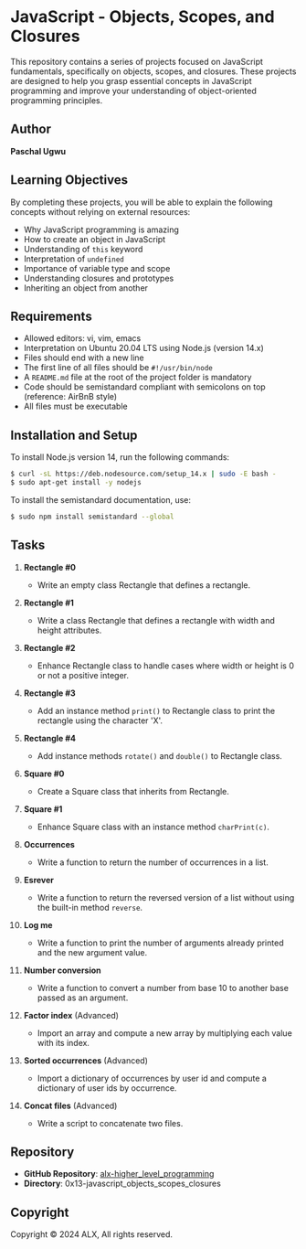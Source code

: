 # JavaScript - Objects, Scopes, and Closures

This repository contains a series of projects focused on JavaScript fundamentals, specifically on objects, scopes, and closures. These projects are designed to help you grasp essential concepts in JavaScript programming and improve your understanding of object-oriented programming principles.

## Author

**Paschal Ugwu**

## Learning Objectives

By completing these projects, you will be able to explain the following concepts without relying on external resources:

- Why JavaScript programming is amazing
- How to create an object in JavaScript
- Understanding of `this` keyword
- Interpretation of `undefined`
- Importance of variable type and scope
- Understanding closures and prototypes
- Inheriting an object from another

## Requirements

- Allowed editors: vi, vim, emacs
- Interpretation on Ubuntu 20.04 LTS using Node.js (version 14.x)
- Files should end with a new line
- The first line of all files should be `#!/usr/bin/node`
- A `README.md` file at the root of the project folder is mandatory
- Code should be semistandard compliant with semicolons on top (reference: AirBnB style)
- All files must be executable

## Installation and Setup

To install Node.js version 14, run the following commands:

```bash
$ curl -sL https://deb.nodesource.com/setup_14.x | sudo -E bash -
$ sudo apt-get install -y nodejs
```

To install the semistandard documentation, use:

```bash
$ sudo npm install semistandard --global
```

## Tasks

1. **Rectangle #0**
    - Write an empty class Rectangle that defines a rectangle.

2. **Rectangle #1**
    - Write a class Rectangle that defines a rectangle with width and height attributes.

3. **Rectangle #2**
    - Enhance Rectangle class to handle cases where width or height is 0 or not a positive integer.

4. **Rectangle #3**
    - Add an instance method `print()` to Rectangle class to print the rectangle using the character 'X'.

5. **Rectangle #4**
    - Add instance methods `rotate()` and `double()` to Rectangle class.

6. **Square #0**
    - Create a Square class that inherits from Rectangle.

7. **Square #1**
    - Enhance Square class with an instance method `charPrint(c)`.

8. **Occurrences**
    - Write a function to return the number of occurrences in a list.

9. **Esrever**
    - Write a function to return the reversed version of a list without using the built-in method `reverse`.

10. **Log me**
    - Write a function to print the number of arguments already printed and the new argument value.

11. **Number conversion**
    - Write a function to convert a number from base 10 to another base passed as an argument.

12. **Factor index** (Advanced)
    - Import an array and compute a new array by multiplying each value with its index.

13. **Sorted occurrences** (Advanced)
    - Import a dictionary of occurrences by user id and compute a dictionary of user ids by occurrence.

14. **Concat files** (Advanced)
    - Write a script to concatenate two files.

## Repository

- **GitHub Repository**: [alx-higher_level_programming](https://github.com/username/alx-higher_level_programming)
- **Directory**: 0x13-javascript_objects_scopes_closures

## Copyright

Copyright © 2024 ALX, All rights reserved.
